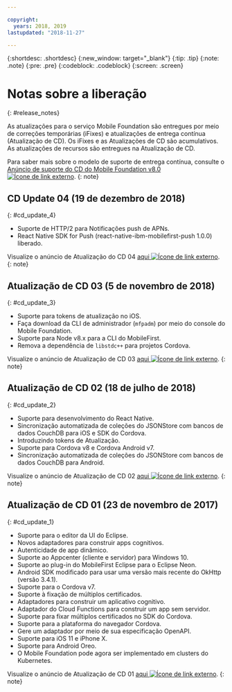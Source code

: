 ```yaml
---

copyright:
  years: 2018, 2019
lastupdated: "2018-11-27"

---
```


{:shortdesc: .shortdesc}
{:new_window: target="_blank"}
{:tip: .tip}
{:note: .note}
{:pre: .pre}
{:codeblock: .codeblock}
{:screen: .screen}

# Notas sobre a liberação
{: #release_notes}

As atualizações para o serviço Mobile Foundation são entregues por meio de correções temporárias (iFixes) e atualizações de entrega contínua (Atualização de CD). Os iFixes e as Atualizações de CD são acumulativos. As atualizações de recursos são entregues na Atualização de CD.

Para saber mais sobre o modelo de suporte de entrega contínua, consulte o [Anúncio de suporte do CD do Mobile Foundation v8.0 ![Ícone de link externo](../../icons/launch-glyph.svg "Ícone de link externo")](https://www-01.ibm.com/common/ssi/ShowDoc.wss?docURL=/common/ssi/rep_ca/0/897/ENUS217-390/index.html&request_locale=en).
{: note}

## CD Update 04 (19 de dezembro de 2018)
{: #cd_update_4}

* Suporte de HTTP/2 para Notificações push de APNs.
* React Native SDK for Push (react-native-ibm-mobilefirst-push 1.0.0) liberado.

Visualize o anúncio de Atualização do CD 04 [aqui ![Ícone de link externo](../../icons/launch-glyph.svg "Ícone de link externo")](https://mobilefirstplatform.ibmcloud.com/blog/2018/12/24/8-0-cd-update-release/).
{: note}

## Atualização de CD 03 (5 de novembro de 2018)
{: #cd_update_3}

* Suporte para tokens de atualização no iOS.
* Faça download da CLI de administrador (`mfpadm`) por meio do console do Mobile Foundation.
* Suporte para Node v8.x para a CLI do MobileFirst.
* Remova a dependência de `libstdc++` para projetos Cordova.

Visualize o anúncio de Atualização de CD 03 [aqui ![Ícone de link externo](../../icons/launch-glyph.svg "Ícone de link externo")](https://mobilefirstplatform.ibmcloud.com/blog/2018/11/15/8-0-cd-update-release/).
{: note}

## Atualização de CD 02 (18 de julho de 2018)
{: #cd_update_2}

* Suporte para desenvolvimento do React Native.
* Sincronização automatizada de coleções do JSONStore com bancos de dados CouchDB para iOS e SDK do Cordova.
* Introduzindo tokens de Atualização.
* Suporte para Cordova v8 e Cordova Android v7.
* Sincronização automatizada de coleções do JSONStore com bancos de dados CouchDB para Android.

Visualize o anúncio de Atualização de CD 02 [aqui ![Ícone de link externo](../../icons/launch-glyph.svg "Ícone de link externo")](https://mobilefirstplatform.ibmcloud.com/blog/2018/07/24/8-0-cd-update-release/).
{: note}

## Atualização de CD 01 (23 de novembro de 2017)
{: #cd_update_1}

* Suporte para o editor da UI do Eclipse.
* Novos adaptadores para construir apps cognitivos.
* Autenticidade de app dinâmico.
* Suporte ao Appcenter (cliente e servidor) para Windows 10.
* Suporte ao plug-in do MobileFirst Eclipse para o Eclipse Neon.
* Android SDK modificado para usar uma versão mais recente do OkHttp (versão 3.4.1).
* Suporte para o Cordova v7.
* Suporte à fixação de múltiplos certificados.
* Adaptadores para construir um aplicativo cognitivo.
* Adaptador do Cloud Functions para construir um app sem servidor.
* Suporte para fixar múltiplos certificados no SDK do Cordova.
* Suporte para a plataforma do navegador Cordova.
* Gere um adaptador por meio de sua especificação OpenAPI.
* Suporte para iOS 11 e iPhone X.
* Suporte para Android Oreo.
* O Mobile Foundation pode agora ser implementado em clusters do Kubernetes.


Visualize o anúncio de Atualização de CD 01 [aqui ![Ícone de link externo](../../icons/launch-glyph.svg "Ícone de link externo")](https://mobilefirstplatform.ibmcloud.com/blog/2017/11/27/8-0-cd-update-release/).
{: note}

